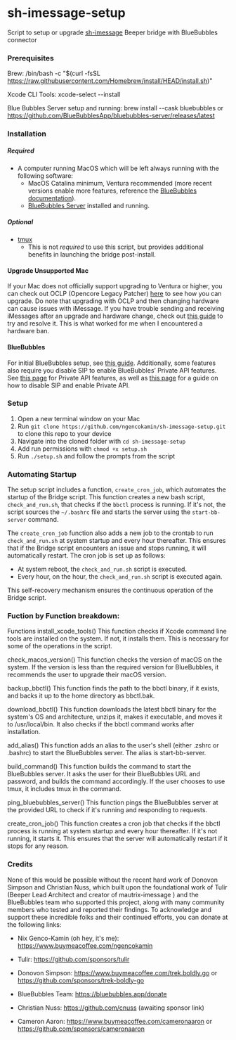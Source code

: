 # sh-imessage-setup
Script to setup or upgrade [sh-imessage](https://github.com/mautrix/imessage) Beeper bridge with BlueBubbles connector

### Prerequisites
Brew: /bin/bash -c "$(curl -fsSL https://raw.githubusercontent.com/Homebrew/install/HEAD/install.sh)"

Xcode CLI Tools: xcode-select --install 

Blue Bubbles Server setup and running: brew install --cask bluebubbles or https://github.com/BlueBubblesApp/bluebubbles-server/releases/latest

### Installation

##### Required

- A computer running MacOS which will be left always running with the following software:
 	- MacOS Catalina minimum, Ventura recommended (more recent versions enable more features, reference the [BlueBubbles documentation](https://docs.bluebubbles.app/server#supported-mac-devices)).
 	- [BlueBubbles Server](https://github.com/BlueBubblesApp/bluebubbles-server/releases/latest) installed and running.

##### Optional
- [tmux](https://github.com/tmux/tmux?tab=readme-ov-file#installation)
  - This is not *required* to use this script, but provides additional benefits in launching the bridge post-install.


#### Upgrade Unsupported Mac

If your Mac does not officially support upgrading to Ventura or higher, you can check out OCLP (Opencore Legacy Patcher) [here](https://dortania.github.io/OpenCore-Legacy-Patcher/) to see how you can upgrade. Do note that upgrading with OCLP and then changing hardware can cause issues with iMessage. If you have trouble sending and receiving iMessages after an upgrade and hardware change, check out [this guide](https://gist.github.com/ngencokamin/6643b0253c49817ff20b7d9458fcfe06) to try and resolve it. This is what worked for me when I encountered a hardware ban.

#### BlueBubbles

For initial BlueBubbles setup, see [this guide](https://bluebubbles.app/install/). Additionally, some features also require you disable SIP to enable BlueBubbles’ Private API features. See [this page](https://docs.bluebubbles.app/private-api/) for Private API features, as well as [this page](https://docs.bluebubbles.app/private-api/installation) for a guide on how to disable SIP and enable Private API.

### Setup

1. Open a new terminal window on your Mac
2. Run `git clone https://github.com/ngencokamin/sh-imessage-setup.git` to clone this repo to your device
3. Navigate into the cloned folder with `cd sh-imessage-setup`
4. Add run permissions with `chmod +x setup.sh`
5. Run `./setup.sh` and follow the prompts from the script

### Automating Startup

The setup script includes a function, `create_cron_job`, which automates the startup of the Bridge script. This function creates a new bash script, `check_and_run.sh`, that checks if the `bbctl` process is running. If it's not, the script sources the `~/.bashrc` file and starts the server using the `start-bb-server` command.

The `create_cron_job` function also adds a new job to the crontab to run `check_and_run.sh` at system startup and every hour thereafter. This ensures that if the Bridge script encounters an issue and stops running, it will automatically restart. The cron job is set up as follows:

- At system reboot, the `check_and_run.sh` script is executed.
- Every hour, on the hour, the `check_and_run.sh` script is executed again.

This self-recovery mechanism ensures the continuous operation of the Bridge script.

### Fuction by Function breakdown:

Functions
install_xcode_tools()
This function checks if Xcode command line tools are installed on the system. If not, it installs them. This is necessary for some of the operations in the script.

check_macos_version()
This function checks the version of macOS on the system. If the version is less than the required version for BlueBubbles, it recommends the user to upgrade their macOS version.

backup_bbctl()
This function finds the path to the bbctl binary, if it exists, and backs it up to the home directory as bbctl.bak.

download_bbctl()
This function downloads the latest bbctl binary for the system's OS and architecture, unzips it, makes it executable, and moves it to /usr/local/bin. It also checks if the bbctl command works after installation.

add_alias()
This function adds an alias to the user's shell (either .zshrc or .bashrc) to start the BlueBubbles server. The alias is start-bb-server.

build_command()
This function builds the command to start the BlueBubbles server. It asks the user for their BlueBubbles URL and password, and builds the command accordingly. If the user chooses to use tmux, it includes tmux in the command.

ping_bluebubbles_server()
This function pings the BlueBubbles server at the provided URL to check if it's running and responding to requests.

create_cron_job()
This function creates a cron job that checks if the bbctl process is running at system startup and every hour thereafter. If it's not running, it starts it. This ensures that the server will automatically restart if it stops for any reason.

### Credits

None of this would be possible without the recent hard work of Donovon Simpson and Christian Nuss, which built upon the foundational work of Tulir (Beeper Lead Architect and creator of mautrix-imessage ) and the BlueBubbles team who supported this project, along with many community members who tested and reported their findings. To acknowledge and support these incredible folks and their continued efforts, you can donate at the following links:

- Nix Genco-Kamin (oh hey, it's me): https://www.buymeacoffee.com/ngencokamin

- Tulir: https://github.com/sponsors/tulir
- Donovon Simpson: https://www.buymeacoffee.com/trek.boldly.go or https://github.com/sponsors/trek-boldly-go
- BlueBubbles Team: https://bluebubbles.app/donate
- Christian Nuss: https://github.com/cnuss (awaiting sponsor link)
- Cameron Aaron: https://www.buymeacoffee.com/cameronaaron or 
https://github.com/sponsors/cameronaaron

